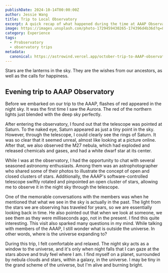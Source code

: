```yaml
---
publishDate: 2024-10-14T00:00:00Z
author: Jessie Wang
title: Trip to Local Observatory
excerpt: A quick recap of what happened during the time at AAAP Observatory; seeing different stars, planets, nebula, and galaxies shining in our eyes.
image: https://images.unsplash.com/photo-1729459430265-174396d4b36d?q=80&w=2952&auto=format&fit=crop&ixlib=rb-4.0.3&ixid=M3wxMjA3fDB8MHxwaG90by1wYWdlfHx8fGVufDB8fHx8fA%3D%3D
category: Experience
tags:
  - Probservatory
  - observatory trips
metadata:
  canonical: https://astrowind.vercel.app/october-trip-to-AAAP-observatory
---
```


Stars are the lanterns in the sky. They are the wishes from our ancestors, as well as the calls for happiness.

## Evening trip to AAAP Observatory

Before we embarked on our trip to the AAAP, flashes of red appeared in the night sky. It was the first time I saw the Aurora. The red of the northern lights just blended with the deep sky perfectly.

After entering the observatory, I found out that the telescope was pointed at Saturn. To the naked eye, Saturn appeared as just a tiny point in the sky. However, through the telescope, I could clearly see the rings of Saturn. It was so clear that it seemed unreal, almost like looking at a picture online. After that, we also observed the M27 nebula, which had exploded and released chemicals and gases, and had a white dwarf star at its center.

While I was at the observatory, I had the opportunity to chat with several seasoned astronomy enthusiasts. Among them was an astrophotographer who shared some of their photos to illustrate the concept of open and closed clusters of stars. Additionally, the AAAP's software-controlled telescope swiftly rotated and pinpointed an open cluster of stars, allowing me to observe it in the night sky through the telescope.

One of the memorable conversations with the members was when he mentioned that what we see in the sky is actually in the past. The light from the stars we are observing has traveled for years, so we are essentially looking back in time. He also pointed out that when we look at someone, we see them as they were milliseconds ago, not in the present. I find this quite interesting. This visit also sparked many questions in my mind. While talking with members of the AAAP, I still wonder what is outside the universe. In other words, where is the universe expanding to?

During this trip, I felt comfortable and relaxed. The night sky acts as a window to the universe, and it's only when night falls that I can gaze at the stars above and truly feel where I am. I find myself on a planet, surrounded by nebula clouds and stars, within a galaxy, in the universe. I may be tiny in the grand scheme of the universe, but I'm alive and burning bright.

